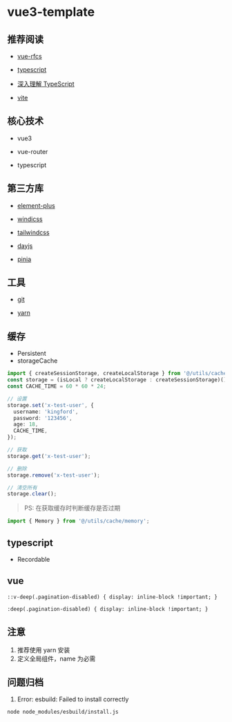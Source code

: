 <!--
 * @Author: kingford
 * @Date: 2021-07-16 08:50:08
 * @LastEditTime: 2021-08-04 16:11:26
-->

# vue3-template

## 推荐阅读

- [vue-rfcs](https://github.com/vuejs/rfcs)

- [typescript](https://www.typescriptlang.org/docs/handbook/2/basic-types.html)

- [深入理解 TypeScript](https://jkchao.github.io/typescript-book-chinese/project/compilationContext.html#typescript-%E7%BC%96%E8%AF%91)

- [vite](https://cn.vitejs.dev/config/#define)

## 核心技术

- vue3

- vue-router

- typescript

## 第三方库

- [element-plus](https://element-plus.gitee.io/#/zh-CN/component/button)

- [windicss](https://windicss.org/integrations/vite.html)
- [tailwindcss](https://tailwindcss.com/docs/theme)

- [dayjs](https://dayjs.gitee.io/docs/zh-CN/display/format)

- [pinia](https://pinia.esm.dev/core-concepts/#using-the-store)

## 工具

- [git](https://git-scm.com/book/zh/v2/Git-%E5%9F%BA%E7%A1%80-%E6%89%93%E6%A0%87%E7%AD%BE)

- [yarn](https://yarnpkg.com/getting-started/usage)

## 缓存

- Persistent
- storageCache

```ts
import { createSessionStorage, createLocalStorage } from '@/utils/cache';
const storage = (isLocal ? createLocalStorage : createSessionStorage)();
const CACHE_TIME = 60 * 60 * 24;

// 设置
storage.set('x-test-user', {
  username: 'kingford',
  password: '123456',
  age: 18,
  CACHE_TIME,
});

// 获取
storage.get('x-test-user');

// 删除
storage.remove('x-test-user');

// 清空所有
storage.clear();
```

> PS: 在获取缓存时判断缓存是否过期

```ts
import { Memory } from '@/utils/cache/memory';
```

## typescript

- Recordable

## vue

```vue
::v-deep(.pagination-disabled) { display: inline-block !important; }
```

```vue
:deep(.pagination-disabled) { display: inline-block !important; }
```

## 注意

1. 推荐使用 yarn 安装
2. 定义全局组件，name 为必需

## 问题归档

1. Error: esbuild: Failed to install correctly

```bash
node node_modules/esbuild/install.js
```
